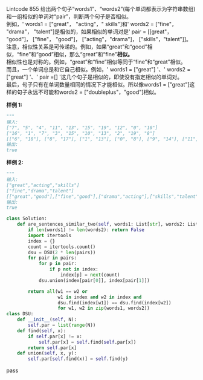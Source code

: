 Lintcode 855
给出两个句子“words1”、“words2”(每个单词都表示为字符串数组) 和一组相似的单词对“pair”，判断两个句子是否相似。  
例如，' words1 = ["great"， "acting"，" skills"]和' words2 = ["fine"， "drama"， "talent"]是相似的，如果相似的单词对是' pair = [[great"， "good"]， ["fine"， "good"]， ["acting"，"drama"]， ["skills"，"talent"]]。  
注意，相似性关系是可传递的。例如，如果“great”和“good”相似，“fine”和“good”相似，那么“great”和“fine”**相似。**  
相似性也是对称的。例如，“great”和“fine”相似等同于“fine”和“great”相似。  
而且，一个单词总是和它自己相似。例如，' words1 = ["great"] '、' words2 = ["great"] '、' pair =[] '这几个句子是相似的，即使没有指定相似的单词对。  
最后，句子只有在单词数量相同的情况下才能相似。所以像words1 = ["great"]这样的句子永远不可能和words2 = ["doubleplus"，"good"]相似。


**样例 1:**
```python
"""
输入:
["7", "5", "4", "11", "13", "15", "19", "12", "0", "10"]
["16", "1", "7", "3", "15", "10", "13", "2", "19", "8"]
[["6", "18"], ["8", "17"], ["1", "13"], ["0", "8"], ["9", "14"], ["11", "17"], ["11", "19"], ["13", "16"], ["0", "18"], ["3", "11"], ["1", "9"], ["2", "11"], ["2", "4"], ["0", "19"], ["8", "12"], ["8", "19"], ["16", "19"], ["1", "11"], ["2", "18"], ["0", "16"], ["7", "11"], ["6", "8"], ["9", "17"], ["8", "16"], ["3", "13"], ["7", "9"], ["7", "10"], ["3", "6"], ["15", "19"], ["1", "5"], ["2", "14"], ["1", "18"], ["8", "15"], ["14", "19"], ["3", "17"], ["6", "10"], ["5", "17"], ["10", "15"], ["1", "10"], ["4", "6"]]
输出:
true
```
**样例 2:**
```python
"""
输入:
["great","acting","skills"]
["fine","drama","talent"]
[["great","good"],["fine","good"],["drama","acting"],["skills","talent"]]
输出:
true
```



```python
class Solution:
    def are_sentences_similar_two(self, words1: List[str], words2: List[str], pairs: List[List[str]]) -> bool:
        if len(words1) != len(words2): return False
        import itertools
        index = {}
        count = itertools.count()
        dsu = DSU(2 * len(pairs))
        for pair in pairs:
            for p in pair:
                if p not in index:
                    index[p] = next(count)
            dsu.union(index[pair[0]], index[pair[1]])

        return all(w1 == w2 or
                   w1 in index and w2 in index and
                   dsu.find(index[w1]) == dsu.find(index[w2])
                   for w1, w2 in zip(words1, words2))
class DSU:
    def __init__(self, N):
        self.par = list(range(N))
    def find(self, x):
        if self.par[x] != x:
            self.par[x] = self.find(self.par[x])
        return self.par[x]
    def union(self, x, y):
        self.par[self.find(x)] = self.find(y)
```
pass